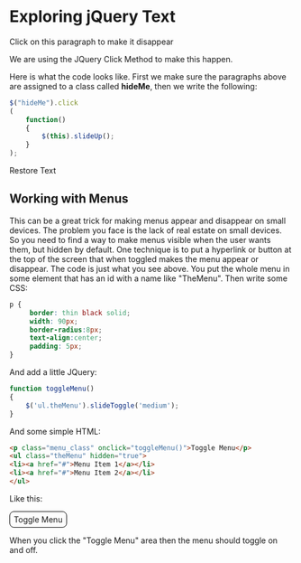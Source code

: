 <style>
p.menu_class
{
	border: thin black solid;
	width: 90px;
	border-radius: 8px;
	text-align: center;
	padding: 5px;
}

.theMenu {
  color: green;
}
</style>

<script type="text/javascript">
$(document).ready
(
	function()	{
      $(".hideMe").click(function () {
        $(this).slideUp();
      });      

      $(".hideMe").hover(
      function () {
        $(this).addClass("green");
      },
      function () {
        $(this).removeClass("green");
      });
    }

);

function toggleMenu() {    
    $('.theMenu').slideToggle('medium');
}

function Restore()
{
 	$(".hideMe").slideDown();
}
</script>


Exploring jQuery Text
=====================

<p class="hideMe">Click on this paragraph to make it disappear</p>

<p class="hideMe">We are using the JQuery Click Method to make this happen.</p>

Here is what the code looks like. First we make sure the paragraphs
above are assigned to a class called **hideMe**, then we write the
following:

```javascript
$("hideMe").click
(
    function()
    {
        $(this).slideUp();
    }
);
```

<p><a onclick="Restore()">Restore Text</a></p>

Working with Menus
------------------

This can be a great trick for making menus appear and disappear on small
devices. The problem you face is the lack of real estate on small
devices. So you need to find a way to make menus visible when the user
wants them, but hidden by default. One technique is to put a hyperlink
or button at the top of the screen that when toggled makes the menu
appear or disappear. The code is just what you see above. You put the
whole menu in some element that has an id with a name like "TheMenu".
Then write some CSS:

```css
p {
     border: thin black solid;
     width: 90px;
     border-radius:8px;
     text-align:center;
     padding: 5px;
}
```

And add a little JQuery:

```javascript
function toggleMenu()
{    
    $('ul.theMenu').slideToggle('medium');
}
```

And some simple HTML:

```html
<p class="menu_class" onclick="toggleMenu()">Toggle Menu</p>
<ul class="theMenu" hidden="true">
<li><a href="#">Menu Item 1</a></li>
<li><a href="#">Menu Item 2</a></li>
</ul>
```


Like this:

<section id="MenuDemo">
	<p class="menu_class" onclick="toggleMenu()">Toggle Menu</p>
	<ul class="theMenu" hidden="true">
		<li><a href="#">Menu Item 1</a></li>
		<li><a href="#">Menu Item 2</a></li>
	</ul>
</section>

When you click the "Toggle Menu" area then the menu should toggle on and off.
